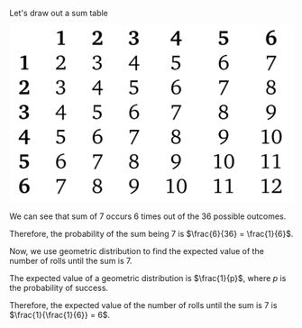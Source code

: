Let's draw out a sum table

![alt text](image.png)

We can see that sum of 7 occurs 6 times out of the 36 possible outcomes.

Therefore, the probability of the sum being 7 is $\frac{6}{36} = \frac{1}{6}$.

Now, we use geometric distribution to find the expected value of the number of rolls until the sum is 7.

The expected value of a geometric distribution is $\frac{1}{p}$, where $p$ is the probability of success.

Therefore, the expected value of the number of rolls until the sum is 7 is $\frac{1}{\frac{1}{6}} = 6$.
